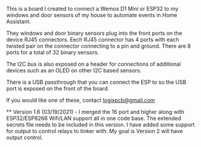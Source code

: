 This is a board I created to connect a Wemos D1 Mini or ESP32 to my windows and door sensors of my house to automate events in Home Assistant.

They windows and door binary sensors plug into the front ports on the device RJ45 connectors. Eech RJ45 connector has 4 ports with each twisted pair on the connector connecting to a pin and ground. There are 8 ports for a total of 32 binary sensors.

The I2C bus is also exposed on a header for connections of additional devices such as an OLED on other I2C based sensors.

There is a USB passthrough that you can connect the ESP to so the USB port is exposed on the front of the board.

If you would like one of these, contact logixpcb@gmail.com

** Version 1.6 (03/19/2021) - I merged the 16 port and higher along with ESP32/ESP8266 Wifi/LAN support all in one code base.  The extended secrets file needs to be included in this version. 
I have added some support for output to control relays to tinker with.  My goal is Version 2 will have output control.

